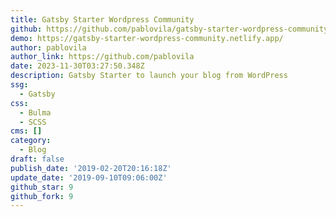 ```yaml
---
title: Gatsby Starter Wordpress Community
github: https://github.com/pablovila/gatsby-starter-wordpress-community
demo: https://gatsby-starter-wordpress-community.netlify.app/
author: pablovila
author_link: https://github.com/pablovila
date: 2023-11-30T03:27:50.348Z
description: Gatsby Starter to launch your blog from WordPress
ssg:
  - Gatsby
css:
  - Bulma
  - SCSS
cms: []
category:
  - Blog
draft: false
publish_date: '2019-02-20T20:16:18Z'
update_date: '2019-09-10T09:06:00Z'
github_star: 9
github_fork: 9
---
```

